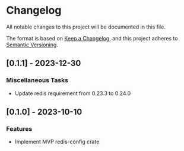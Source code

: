 # Changelog

All notable changes to this project will be documented in this file.

The format is based on [Keep a Changelog](https://keepachangelog.com/en/1.0.0/),
and this project adheres to [Semantic Versioning](https://semver.org/spec/v2.0.0.html). 

## [0.1.1] - 2023-12-30

### Miscellaneous Tasks

- Update redis requirement from 0.23.3 to 0.24.0

## [0.1.0] - 2023-10-10

### Features

- Implement MVP redis-config crate